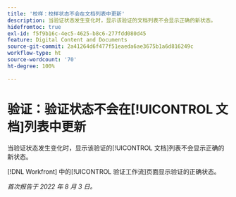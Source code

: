 ```yaml
---
title: '校样：校样状态不会在文档列表中更新'
description: 当验证状态发生变化时，显示该验证的文档列表不会显示正确的新状态。
hidefromtoc: true
exl-id: f5f9b16c-4ec5-4625-b8c6-277fdd080d45
feature: Digital Content and Documents
source-git-commit: 2a41264d6f477f51eaeda6ae3675b1a6d816249c
workflow-type: ht
source-wordcount: '70'
ht-degree: 100%

---
```


# 验证：验证状态不会在[!UICONTROL 文档]列表中更新

<!--Won't fix tab, article live by request-->

当验证状态发生变化时，显示该验证的[!UICONTROL 文档]列表不会显示正确的新状态。

[!DNL Workfront] 中的[!UICONTROL 验证工作流]页面显示验证的正确状态。

_首次报告于 2022 年 8 月 3 日。_
